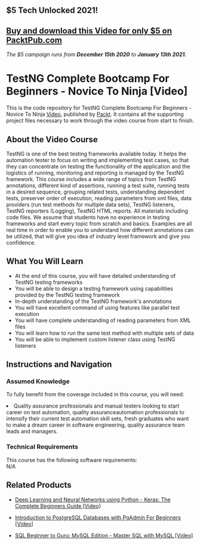 ## $5 Tech Unlocked 2021!
[Buy and download this Video for only $5 on PacktPub.com](https://www.packtpub.com/product/testng-complete-bootcamp-for-beginners-novice-to-ninja-video/9781789132557)
-----
*The $5 campaign         runs from __December 15th 2020__ to __January 13th 2021.__*

# TestNG Complete Bootcamp For Beginners - Novice To Ninja [Video]
This is the code repository for TestNG Complete Bootcamp For Beginners - Novice To Ninja [Video](https://www.packtpub.com/application-development/testng-complete-bootcamp-beginners-novice-ninja-video), published by [Packt](https://www.packtpub.com/?utm_source=github). It contains all the supporting project files necessary to work through the video course from start to finish.

## About the Video Course
TestNG is one of the best testing frameworks available today. It helps the automation tester to focus on writing and implementing test cases, so that they can concentrate on testing the functionality of the application and the logistics of running, monitoring and reporting is managed by the TestNG framework. This course includes a wide range of topics from TestNG annotations, different kind of assertions, running a test suite, running tests in a desired sequence, grouping related tests, understanding dependent tests, preserver order of execution, reading parameters from xml files, data providers (run test methods for multiple data sets), TestNG listeners, TestNG reporters (Logging), TestNG HTML reports. All materials including code files. We assume that students have no experience in testing frameworks and start every topic from scratch and basics. Examples are all real time in order to enable you to understand how different annotations can be utilized, that will give you idea of industry level framework and give you confidence.

<H2>What You Will Learn</H2>
<DIV class=book-info-will-learn-text>
<UL>
<LI> At the end of this course, you will have detailed understanding of TestNG testing frameworks</LI>
<LI> You will be able to design a testing framework using capabilities provided by the TestNG testing framework </LI>
<LI> In-depth understanding of the TestNG framework's annotations</LI>
<LI> You will have excellent command of using features like parallel test execution </LI>
<LI> You will have complete understanding of reading parameters from XML files </LI>
<LI> You will learn how to run the same test method with multiple sets of data </LI>
<LI> You will be able to implement custom listener class using TestNG listeners </LI>
</UL></DIV>

## Instructions and Navigation
### Assumed Knowledge
To fully benefit from the coverage included in this course, you will need:<br/>
<DIV class=book-info-will-learn-text>
<LI> Quality assurance professionals and manual testers looking to start career on test automation, quality assuranceautomation professionals to intensify their current test automation skill sets, fresh graduates who want to make a dream career in software engineering, quality assurance team leads and managers.</LI>
</UL><DIV>

### Technical Requirements
This course has the following software requirements:<br/>
N/A

## Related Products
* [Deep Learning and Neural Networks using Python - Keras: The Complete Beginners Guide [Video]](https://www.packtpub.com/application-development/deep-learning-and-neural-networks-using-python-keras-complete-beginners-guid)

* [Introduction to PostgreSQL Databases with PgAdmin For Beginners [Video]](https://www.packtpub.com/application-development/introduction-postgresql-databases-pgadmin-beginners-video)

* [SQL Beginner to Guru: MySQL Edition - Master SQL with MySQL [Video]](https://www.packtpub.com/application-development/sql-beginner-guru-mysql-edition-master-sql-mysql-video)
